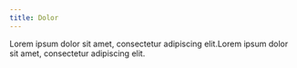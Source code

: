 ```yaml
---
title: Dolor
---
```

Lorem ipsum dolor sit amet, consectetur adipiscing elit.Lorem ipsum dolor sit amet, consectetur adipiscing elit.